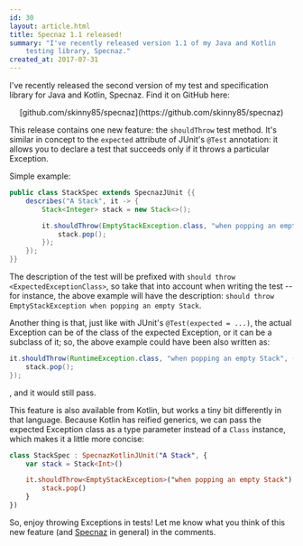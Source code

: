 ```yaml
---
id: 30
layout: article.html
title: Specnaz 1.1 released!
summary: "I've recently released version 1.1 of my Java and Kotlin
	testing library, Specnaz."
created_at: 2017-07-31
---
```


I've recently released the second version of my test and specification library for Java and Kotlin, Specnaz. Find it on GitHub here:

<p style="text-align: center;">
[github.com/skinny85/specnaz](https://github.com/skinny85/specnaz)
</p>

This release contains one new feature: the `shouldThrow` test method. It's similar in concept to the `expected` attribute of JUnit's `@Test` annotation: it allows you to declare a test that succeeds only if it throws a particular Exception.

Simple example:

```java
public class StackSpec extends SpecnazJUnit {{
    describes("A Stack", it -> {
        Stack<Integer> stack = new Stack<>();

        it.shouldThrow(EmptyStackException.class, "when popping an empty Stack", () -> {
            stack.pop();
        });
    });
}}
```

The description of the test will be prefixed with `should throw <ExpectedExceptionClass>`, so take that into account when writing the test -- for instance, the above example will have the description: `should throw EmptyStackException when popping an empty Stack`.

Another thing is that, just like with JUnit's `@Test(expected = ...)`, the actual Exception can be of the class of the expected Exception, or it can be a subclass of it; so, the above example could have been also written as:

```java
it.shouldThrow(RuntimeException.class, "when popping an empty Stack", () -> {
    stack.pop();
});
```

, and it would still pass.

This feature is also available from Kotlin, but works a tiny bit differently in that language. Because Kotlin has reified generics, we can pass the expected Exception class as a type parameter instead of a `Class` instance, which makes it a little more concise:

```kotlin
class StackSpec : SpecnazKotlinJUnit("A Stack", {
    var stack = Stack<Int>()

    it.shouldThrow<EmptyStackException>("when popping an empty Stack") {
        stack.pop()
    }
})
```

So, enjoy throwing Exceptions in tests! Let me know what you think of this new feature (and [Specnaz](https://github.com/skinny85/specnaz) in general) in the comments.
